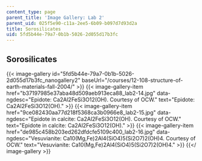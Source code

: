 ```yaml
---
content_type: page
parent_title: 'Image Gallery: Lab 2'
parent_uid: 025f5e90-c11a-2ee5-6b09-b097d7d93d2a
title: Sorosilicates
uid: 5fd5b44e-79a7-0b1b-5026-2d055d17b3fc
---
```


Sorosilicates
-------------
{{< image-gallery id="5fd5b44e-79a7-0b1b-5026-2d055d17b3fc_nanogallery2" baseUrl="/courses/12-108-structure-of-earth-materials-fall-2004/" >}}
{{< image-gallery-item href="b37197985e37aba48d509aeb913eca88_lab2-14.jpg" data-ngdesc="Epidote: Ca2Al2FeSi3O12(OH). Courtesy of OCW." text="Epidote: Ca2Al2FeSi3O12(OH)." >}}
{{< image-gallery-item href="9ce082430aa77d218f5368ca3b0966e8_lab2-15.jpg" data-ngdesc="Epidote in calcite: Ca2Al2FeSi3O12(OH). Courtesy of OCW." text="Epidote in calcite: Ca2Al2FeSi3O12(OH)." >}}
{{< image-gallery-item href="de985c458b203ed262dfdcfe5109c400_lab2-16.jpg" data-ngdesc="Vesuvianite: Ca10(Mg,Fe)2Al4(SiO4)5(Si2O7)2(OH)4. Courtesy of OCW." text="Vesuvianite: Ca10(Mg,Fe)2Al4(SiO4)5(Si2O7)2(OH)4." >}}
{{</ image-gallery >}}